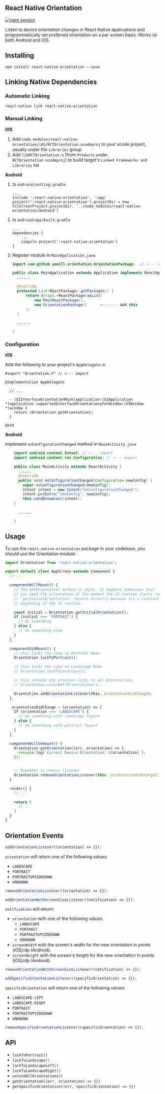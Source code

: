 ## React Native Orientation
[![npm version](https://badge.fury.io/js/react-native-orientation.svg)](https://badge.fury.io/js/react-native-orientation)

Listen to device orientation changes in React Native applications and programmatically set preferred orientation on a per screen basis. Works on both Android and iOS.

## Installing

```
npm install react-native-orientation --save
```

## Linking Native Dependencies

### Automatic Linking

```
react-native link react-native-orientation
```

### Manual Linking

**iOS**

1. Add `node_modules/react-native-orientation/iOS/RCTOrientation.xcodeproj` to your xcode project, usually under the `Libraries` group
1. Add `libRCTOrientation.a` (from `Products` under `RCTOrientation.xcodeproj`) to build target's `Linked Frameworks and Libraries` list


**Android**

1. In `android/setting.gradle`

    ```
    ...
    include ':react-native-orientation', ':app'
    project(':react-native-orientation').projectDir = new File(rootProject.projectDir, '../node_modules/react-native-orientation/android')
    ```

2. In `android/app/build.gradle`

    ```
    ...
    dependencies {
        ...
        compile project(':react-native-orientation')
    }
    ```

3. Register module in `MainApplication.java`

    ```java
    import com.github.yamill.orientation.OrientationPackage;  // <--- import

    public class MainApplication extends Application implements ReactApplication {
      ......

      @Override
      protected List<ReactPackage> getPackages() {
          return Arrays.<ReactPackage>asList(
              new MainReactPackage(),
              new OrientationPackage()      <------- Add this
          );
      }

      ......

    }
    ```

### Configuration

**iOS**

Add the following to your project's `AppDelegate.m`:

```objc
#import "Orientation.h" // <--- import

@implementation AppDelegate

  // ...

  - (UIInterfaceOrientationMask)application:(UIApplication *)application supportedInterfaceOrientationsForWindow:(UIWindow *)window {
    return [Orientation getOrientation];
  }

@end
```

**Android**

Implement `onConfigurationChanged` method in `MainActivity.java`

```java
    import android.content.Intent; // <--- import
    import android.content.res.Configuration; // <--- import

    public class MainActivity extends ReactActivity {
      ......
      @Override
      public void onConfigurationChanged(Configuration newConfig) {
        super.onConfigurationChanged(newConfig);
        Intent intent = new Intent("onConfigurationChanged");
        intent.putExtra("newConfig", newConfig);
        this.sendBroadcast(intent);
    }

      ......

    }
```

## Usage

To use the `react-native-orientation` package in your codebase, you should use the Orientation module:
```javascript
import Orientation from 'react-native-orientation';
```

```javascript
export default class AppScreen extends Component {
  // ...

  componentWillMount() {
    // The getOrientation method is async. It happens sometimes that
    // you need the orientation at the moment the JS runtime starts running on device.
    // `getInitialOrientation` returns directly because its a constant set at the
    // beginning of the JS runtime.

    const initial = Orientation.getInitialOrientation();
    if (initial === 'PORTRAIT') {
      // do something
    } else {
      // do something else
    }
  },

  componentDidMount() {
    // this locks the view to Portrait Mode
    Orientation.lockToPortrait();

    // this locks the view to Landscape Mode
    // Orientation.lockToLandscape();

    // this unlocks any previous locks to all Orientations
    // Orientation.unlockAllOrientations();

    Orientation.addOrientationListener(this._orientationDidChange);
  },

  _orientationDidChange = (orientation) => {
    if (orientation === 'LANDSCAPE') {
      // do something with landscape layout
    } else {
      // do something with portrait layout
    }
  },

  componentWillUnmount() {
    Orientation.getOrientation((err, orientation) => {
      console.log(`Current Device Orientation: ${orientation}`);
    });


    // Remember to remove listener
    Orientation.removeOrientationListener(this._orientationDidChange);
  }

  render() {
    // ...

    return (
      // ...
    )
  }
}
```

## Orientation Events

```javascript
addOrientationListener((orientation) => {});
```

`orientation` will return one of the following values:
- `LANDSCAPE`
- `PORTRAIT`
- `PORTRAITUPSIDEDOWN`
- `UNKNOWN`

```javascript
removeOrientationListener((orientation) => {});
```

```javascript
addOrientationWithScreenSizeListener((notification) => {});
```

`notification` will return:
- `orientation` with one of the following values:
  - `LANDSCAPE`
  - `PORTRAIT`
  - `PORTRAITUPSIDEDOWN`
  - `UNKNOWN`
- `screenWidth` with the screen's width for the new orientation in points (iOS)/dp (Android).
- `screenHeight` with the screen's height for the new orientation in points (iOS)/dp (Android).

```javascript
removeOrientationWithScreenSizeListener((notification) => {});
```

```javascript
addSpecificOrientationListener((specificOrientation) => {});
```

`specificOrientation` will return one of the following values:
- `LANDSCAPE-LEFT`
- `LANDSCAPE-RIGHT`
- `PORTRAIT`
- `PORTRAITUPSIDEDOWN`
- `UNKNOWN`

```javascript
removeSpecificOrientationListener((specificOrientation) => {});
```

## API

- `lockToPortrait()`
- `lockToLandscape()`
- `lockToLandscapeLeft()`
- `lockToLandscapeRight()`
- `unlockAllOrientations()`
- `getOrientation((err, orientation) => {})`
- `getSpecificOrientation((err, specificOrientation) => {})`
